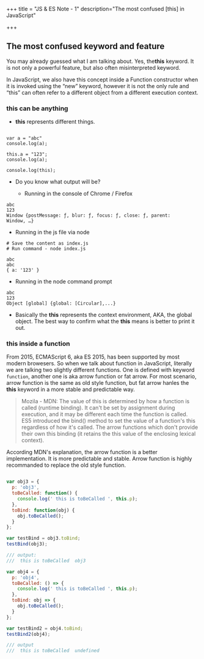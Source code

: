 +++
title = "JS & ES Note - 1"
description="The most confused [this] in JavaScript"

+++


## The most confused keyword and feature

You may already guessed what I am talking about. Yes,  the**this** keyword. It is not only a powerful feature, but also often misinterpreted keyword.

In JavaScript, we also have this concept inside a Function constructor when it is invoked using the “new” keyword, however it is not the only rule and “this” can often refer to a different object from a different execution context. 


### **this** can be anything
 
* **this** represents different things. 


```

var a = "abc"
console.log(a);

this.a = "123";
console.log(a);

console.log(this);

```

- Do you know what output will be?

  - Running in the console of Chrome / Firefox

```
abc
123
Window {postMessage: ƒ, blur: ƒ, focus: ƒ, close: ƒ, parent: Window, …}
```

  - Running in the js file via node 

```
# Save the content as index.js
# Run command - node index.js

abc
abc
{ a: '123' }
```
    
  - Running in the node command prompt

```
abc
123
Object [global] {global: [Circular],...}
```

* Basically the **this** represents the context environment, AKA, the global object. The best way to confirm what the **this** means is better to print it out. 


### **this** inside a function

From 2015, ECMAScript 6, aka ES 2015, has been supported by most modern browesers. So when we talk about function in JavaScript, literally we are talking two slightly different functions. One is defined with keyword `function`, another one is aka arrow function or fat arrow. For most scenario, arrow function is the same as old style function, but fat arrow hanles the **this** keyword in a more stable and predictable way.  

> Mozila - MDN: The value of this is determined by how a function is called (runtime binding). It can't be set by assignment during execution, and it may be different each time the function is called. ES5 introduced the bind() method to set the value of a function's this regardless of how it's called. The arrow functions which don't provide their own this binding (it retains the this value of the enclosing lexical context).

According MDN's explanation, the arrow function is a better implementation. It is more predictable and stable. Arrow function is highly recommanded to replace the old style function. 


```js

var obj3 = {
  p: 'obj3',
  toBeCalled: function() {
    console.log(' this is toBeCalled ', this.p);
  },
  toBind: function(obj) {
    obj.toBeCalled();
  }
};

var testBind = obj3.toBind;
testBind(obj3);

/// output:
///  this is toBeCalled  obj3

var obj4 = {
  p: 'obj4',
  toBeCalled: () => {
    console.log(' this is toBeCalled ', this.p);
  },
  toBind: obj => {
    obj.toBeCalled();
  }
};

var testBind2 = obj4.toBind;
testBind2(obj4);

/// output
///  this is toBeCalled  undefined

```

